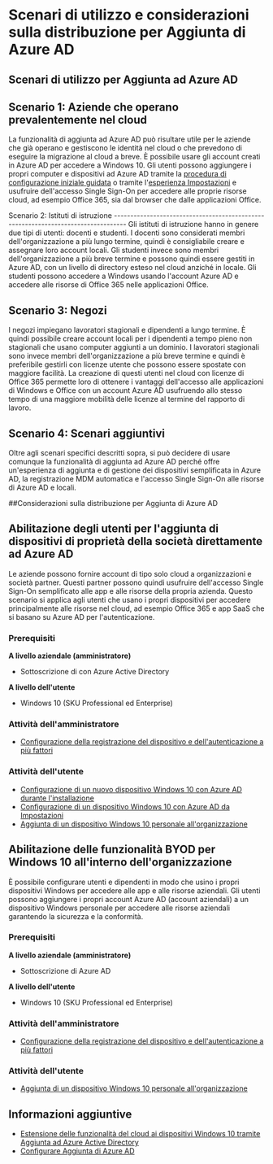 <properties 
	pageTitle="Scenari di utilizzo e considerazioni sulla distribuzione per Aggiunta di Azure AD | Microsoft Azure" 
	description="Vengono elencati e illustrati i diversi scenari di distribuzione disponibili per l'unione di Azure AD." 
	services="active-directory" 
	documentationCenter="" 
	authors="femila" 
	manager="stevenpo" 
	editor=""/>

<tags 
	ms.service="active-directory" 
	ms.workload="identity" 
	ms.tgt_pltfrm="na" 
	ms.devlang="na" 
	ms.topic="article" 
	ms.date="09/21/2015" 
	ms.author="femila"/>

# Scenari di utilizzo e considerazioni sulla distribuzione per Aggiunta di Azure AD 

## Scenari di utilizzo per Aggiunta ad Azure AD
Scenario 1: Aziende che operano prevalentemente nel cloud
--------------------------------------------------------
La funzionalità di aggiunta ad Azure AD può risultare utile per le aziende che già operano e gestiscono le identità nel cloud o che prevedono di eseguire la migrazione al cloud a breve. È possibile usare gli account creati in Azure AD per accedere a Windows 10. Gli utenti possono aggiungere i propri computer e dispositivi ad Azure AD tramite la [procedura di configurazione iniziale guidata](active-directory-azureadjoin-user-frx.md) o tramite l'[esperienza Impostazioni](active-directory-azureadjoin-user-upgrade.md) e usufruire dell'accesso Single Sign-On per accedere alle proprie risorse cloud, ad esempio Office 365, sia dal browser che dalle applicazioni Office.

Scenario 2: Istituti di istruzione ---------------------------------------------------------------------------------- Gli istituti di istruzione hanno in genere due tipi di utenti: docenti e studenti. I docenti sono considerati membri dell'organizzazione a più lungo termine, quindi è consigliabile creare e assegnare loro account locali. Gli studenti invece sono membri dell'organizzazione a più breve termine e possono quindi essere gestiti in Azure AD, con un livello di directory esteso nel cloud anziché in locale. Gli studenti possono accedere a Windows usando l'account Azure AD e accedere alle risorse di Office 365 nelle applicazioni Office.

Scenario 3: Negozi
---------------------------------------------------------------------------------------
I negozi impiegano lavoratori stagionali e dipendenti a lungo termine. È quindi possibile creare account locali per i dipendenti a tempo pieno non stagionali che usano computer aggiunti a un dominio. I lavoratori stagionali sono invece membri dell'organizzazione a più breve termine e quindi è preferibile gestirli con licenze utente che possono essere spostate con maggiore facilità. La creazione di questi utenti nel cloud con licenze di Office 365 permette loro di ottenere i vantaggi dell'accesso alle applicazioni di Windows e Office con un account Azure AD usufruendo allo stesso tempo di una maggiore mobilità delle licenze al termine del rapporto di lavoro.

Scenario 4: Scenari aggiuntivi
------------------------------------------------------------------------------------------
Oltre agli scenari specifici descritti sopra, si può decidere di usare comunque la funzionalità di aggiunta ad Azure AD perché offre un'esperienza di aggiunta e di gestione dei dispositivi semplificata in Azure AD, la registrazione MDM automatica e l'accesso Single Sign-On alle risorse di Azure AD e locali.


##Considerazioni sulla distribuzione per Aggiunta di Azure AD

Abilitazione degli utenti per l'aggiunta di dispositivi di proprietà della società direttamente ad Azure AD
-----------------------------------------------------------------------------------------

Le aziende possono fornire account di tipo solo cloud a organizzazioni e società partner. Questi partner possono quindi usufruire dell'accesso Single Sign-On semplificato alle app e alle risorse della propria azienda. Questo scenario si applica agli utenti che usano i propri dispositivi per accedere principalmente alle risorse nel cloud, ad esempio Office 365 e app SaaS che si basano su Azure AD per l'autenticazione.

### Prerequisiti
**A livello aziendale (amministratore)**

*	Sottoscrizione di con Azure Active Directory  

**A livello dell'utente**

*	Windows 10 (SKU Professional ed Enterprise)

### Attività dell'amministratore
* [Configurazione della registrazione del dispositivo e dell'autenticazione a più fattori](active-directory-azureadjoin-setup.md)

### Attività dell'utente
* [Configurazione di un nuovo dispositivo Windows 10 con Azure AD durante l'installazione](active-directory-azureadjoin-user-frx.md)
* [Configurazione di un dispositivo Windows 10 con Azure AD da Impostazioni](active-directory-azureadjoin-user-upgrade.md)
* [Aggiunta di un dispositivo Windows 10 personale all'organizzazione](active-directory-azureadjoin-personal-device.md)
  


## Abilitazione delle funzionalità BYOD per Windows 10 all'interno dell'organizzazione
È possibile configurare utenti e dipendenti in modo che usino i propri dispositivi Windows per accedere alle app e alle risorse aziendali. Gli utenti possono aggiungere i propri account Azure AD (account aziendali) a un dispositivo Windows personale per accedere alle risorse aziendali garantendo la sicurezza e la conformità.

### Prerequisiti
**A livello aziendale (amministratore)**

*	Sottoscrizione di Azure AD

**A livello dell'utente**

*	Windows 10 (SKU Professional ed Enterprise)


### Attività dell'amministratore

* [Configurazione della registrazione del dispositivo e dell'autenticazione a più fattori](active-directory-azureadjoin-setup.md)

### Attività dell'utente
* [Aggiunta di un dispositivo Windows 10 personale all'organizzazione](active-directory-azureadjoin-personal-device.md)


## Informazioni aggiuntive
* [Estensione delle funzionalità del cloud ai dispositivi Windows 10 tramite Aggiunta ad Azure Active Directory](active-directory-azureadjoin-overview.md)
* [Configurare Aggiunta di Azure AD](active-directory-azureadjoin-setup.md)

<!---HONumber=Oct15_HO3-->
